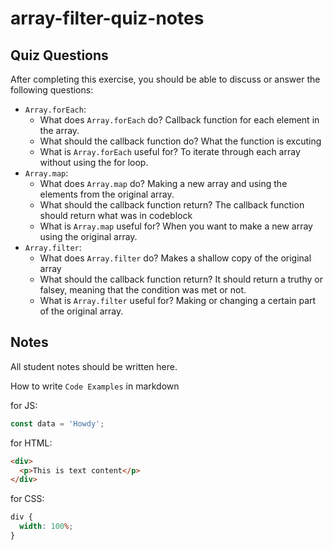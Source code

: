 # array-filter-quiz-notes

## Quiz Questions

After completing this exercise, you should be able to discuss or answer the following questions:

- `Array.forEach`:
  - What does `Array.forEach` do?
    Callback function for each element in the array.
  - What should the callback function do?
    What the function is excuting
  - What is `Array.forEach` useful for?
    To iterate through each array without using the for loop.
- `Array.map`:
  - What does `Array.map` do?
    Making a new array and using the elements from the original array.
  - What should the callback function return?
    The callback function should return what was in codeblock
  - What is `Array.map` useful for?
    When you want to make a new array using the original array.
- `Array.filter`:
  - What does `Array.filter` do?
    Makes a shallow copy of the original array
  - What should the callback function return?
    It should return a truthy or falsey, meaning that the condition was met or not.
  - What is `Array.filter` useful for?
    Making or changing a certain part of the original array.

## Notes

All student notes should be written here.

How to write `Code Examples` in markdown

for JS:

```javascript
const data = 'Howdy';
```

for HTML:

```html
<div>
  <p>This is text content</p>
</div>
```

for CSS:

```css
div {
  width: 100%;
}
```

